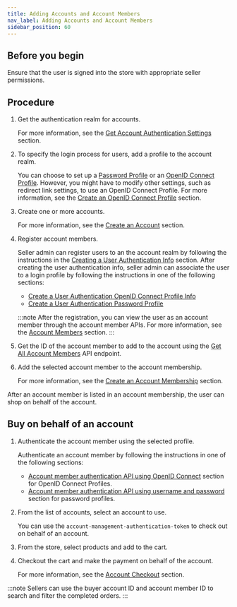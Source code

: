 ```yaml
---
title: Adding Accounts and Account Members
nav_label: Adding Accounts and Account Members
sidebar_position: 60
---
```


## Before you begin

Ensure that the user is signed into the store with appropriate seller permissions.

## Procedure

1. Get the authentication realm for accounts.

    For more information, see the [Get Account Authentication Settings](/docs/commerce-cloud/authentication/single-sign-on/get-single-sign-on-customer-token.md) section.

1. To specify the login process for users, add a profile to the account realm.

    You can choose to set up a [Password Profile](/docs/commerce-cloud/authentication/single-sign-on/password-profiles-api/overview) or an [OpenID Connect Profile](/docs/commerce-cloud/authentication/single-sign-on/openid-connect-profiles-api/openid-connect-profiles-api-overview.md). However, you might have to modify other settings, such as redirect link settings, to use an OpenID Connect Profile. For more information, see the [Create an OpenID Connect Profile](/docs/commerce-cloud/authentication/single-sign-on/openid-connect-profiles-api/create-an-oidc-profile) section.

1. Create one or more accounts.

    For more information, see the [Create an Account](/docs/commerce-cloud/accounts/using-account-management-api/create-an-account) section.

1. Register account members.

    Seller admin can register users to an the account realm by following the instructions in the [Creating a User Authentication Info](/docs/commerce-cloud/authentication/single-sign-on/user-authentication-info-api/create-a-user-authentication-info.md) section. After creating the user authentication info, seller admin can associate the user to a login profile by following the instructions in one of the following sections:

    - [Create a User Authentication OpenID Connect Profile Info](/docs/commerce-cloud/authentication/single-sign-on/user-authentication-openid-connect-profile-api/create-a-user-authentication-oidc-profile-info)
    - [Create a User Authentication Password Profile](/docs/commerce-cloud/authentication/single-sign-on/user-authentication-password-profiles-api/create-a-user-authentication-password-profile)

    :::note
    After the registration, you can view the user as an account member through the account member APIs. For more information, see the [Account Members](/docs/commerce-cloud/accounts/using-account-members-api/overview) section.
    :::

1. Get the ID of the account member to add to the account using the [Get All Account Members](/docs/commerce-cloud/accounts/using-account-members-api/get-all-account-members) API endpoint.

1. Add the selected account member to the account membership.

    For more information, see the [Create an Account Membership](/docs/commerce-cloud/accounts/using-account-membership-api/create-an-account-membership) section.

After an account member is listed in an account membership, the user can shop on behalf of the account.

## Buy on behalf of an account

1. Authenticate the account member using the selected profile.

    Authenticate an account member by following the instructions in one of the following sections:

    - [Account member authentication API using OpenID Connect](/docs/commerce-cloud/accounts/account-management-authentication/account-management-authentication-api/openid-connect-authentication) section for OpenID Connect Profiles.
    - [Account member authentication API using username and password](/docs/commerce-cloud/accounts/account-management-authentication/account-management-authentication-api/username-password-authentication) section for password profiles.


1. From the list of accounts, select an account to use.

    You can use the `account-management-authentication-token` to check out on behalf of an account.

1. From the store, select products and add to the cart.
1. Checkout the cart and make the payment on behalf of the account.

    For more information, see the [Account Checkout](/docs/commerce-cloud/checkout/checkout) section.

:::note
Sellers can use the buyer account ID and account member ID to search and filter the completed orders.
:::
